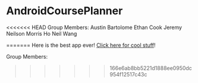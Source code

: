 # AndroidCoursePlanner

<<<<<<< HEAD
Group Members:
Austin Bartolome
Ethan Cook
Jeremy Neilson
Morris Ho
Neil Wang

=======
Here is the best app ever!
[Click here for cool stuff](https://www.youtube.com/channel/UClJBfr7dASxv7MMsn1lFk6A/featured)!

Group Members: 
>>>>>>> 166e6ab8bb5221d1888ee0950dc954f12517c43c
